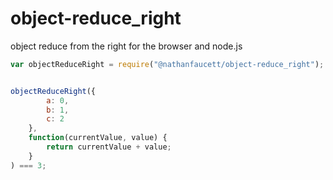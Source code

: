 object-reduce_right
=======

object reduce from the right for the browser and node.js


```javascript
var objectReduceRight = require("@nathanfaucett/object-reduce_right");


objectReduceRight({
        a: 0,
        b: 1,
        c: 2
    },
    function(currentValue, value) {
        return currentValue + value;
    }
) === 3;
```
